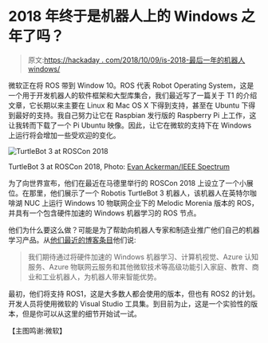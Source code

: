 # 2018 年终于是机器人上的 Windows 之年了吗？

> 原文:[https://hackaday . com/2018/10/09/is-2018-最后一年的机器人 windows/](https://hackaday.com/2018/10/09/is-2018-finally-the-year-of-windows-on-the-robot/)

微软正在将 ROS 带到 Window 10。ROS 代表 Robot Operating System，这是一个用于开发机器人的软件框架和大型库集合，我们最近写了一篇关于 T1 的介绍文章，它长期以来主要在 Linux 和 Mac OS X 下得到支持，甚至在 Ubuntu 下得到最好的支持。我自己努力让它在 Raspbian 发行版的 Raspberry Pi 上工作，这让我转而下载了一个 Pi Ubuntu 映像。因此，让它在微软的支持下在 Windows 上运行将会增加一些受欢迎的变化。

![TurtleBot 3 at ROSCon 2018](../Images/554dda68d85c690a7d86804bc65756df.png)

TurtleBot 3 at ROSCon 2018, Photo: [Evan Ackerman/IEEE Spectrum](https://spectrum.ieee.org/automaton/robotics/robotics-software/microsoft-announces-experimental-release-of-ros-for-windows-10)

为了向世界宣布，他们在最近在马德里举行的 ROSCon 2018 上设立了一个小展位。在那里，他们展示了一个 Robotis TurtleBot 3 机器人，该机器人在英特尔咖啡湖 NUC 上运行 Windows 10 物联网企业下的 Melodic Morenia 版本的 ROS，并具有一个包含硬件加速的 Windows 机器学习的 ROS 节点。

他们为什么要这么做？可能是为了帮助向机器人专家和制造业推广他们自己的机器学习产品。从[他们最近的博客条目](https://blogs.windows.com/windowsexperience/2018/09/28/bringing-the-power-of-windows-10-to-the-robot-operating-system/)他们说:

> 我们期待通过将硬件加速的 Windows 机器学习、计算机视觉、Azure 认知服务、Azure 物联网云服务和其他微软技术等高级功能引入家庭、教育、商业和工业机器人，为机器人带来智能优势。

最初，他们将支持 ROS1，这是大多数人都会使用的版本，但也有 ROS2 的计划。开发人员将使用微软的 Visual Studio 工具集。到目前为止，这是一个实验性的版本，但是你可以从这里的细节开始试一试。

【主图鸣谢:微软】